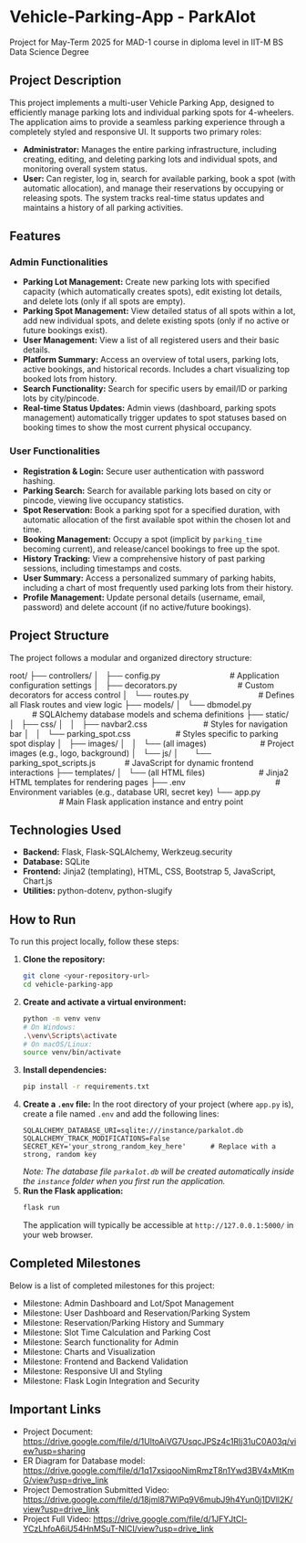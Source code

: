 # Vehicle-Parking-App - ParkAlot
Project for May-Term 2025 for MAD-1 course in diploma level in IIT-M BS Data Science Degree


## Project Description

This project implements a multi-user Vehicle Parking App, designed to efficiently manage parking lots and individual parking spots for 4-wheelers. The application aims to provide a seamless parking experience through a completely styled and responsive UI. It supports two primary roles:

* **Administrator:** Manages the entire parking infrastructure, including creating, editing, and deleting parking lots and individual spots, and monitoring overall system status.
* **User:** Can register, log in, search for available parking, book a spot (with automatic allocation), and manage their reservations by occupying or releasing spots. The system tracks real-time status updates and maintains a history of all parking activities.

## Features

### Admin Functionalities

* **Parking Lot Management:** Create new parking lots with specified capacity (which automatically creates spots), edit existing lot details, and delete lots (only if all spots are empty).
* **Parking Spot Management:** View detailed status of all spots within a lot, add new individual spots, and delete existing spots (only if no active or future bookings exist).
* **User Management:** View a list of all registered users and their basic details.
* **Platform Summary:** Access an overview of total users, parking lots, active bookings, and historical records. Includes a chart visualizing top booked lots from history.
* **Search Functionality:** Search for specific users by email/ID or parking lots by city/pincode.
* **Real-time Status Updates:** Admin views (dashboard, parking spots management) automatically trigger updates to spot statuses based on booking times to show the most current physical occupancy.

### User Functionalities

* **Registration & Login:** Secure user authentication with password hashing.
* **Parking Search:** Search for available parking lots based on city or pincode, viewing live occupancy statistics.
* **Spot Reservation:** Book a parking spot for a specified duration, with automatic allocation of the first available spot within the chosen lot and time.
* **Booking Management:** Occupy a spot (implicit by `parking_time` becoming current), and release/cancel bookings to free up the spot.
* **History Tracking:** View a comprehensive history of past parking sessions, including timestamps and costs.
* **User Summary:** Access a personalized summary of parking habits, including a chart of most frequently used parking lots from their history.
* **Profile Management:** Update personal details (username, email, password) and delete account (if no active/future bookings).

## Project Structure

The project follows a modular and organized directory structure:

root/
├── controllers/
│   ├── config.py                               # Application configuration settings
│   ├── decorators.py                           # Custom decorators for access control
│   └── routes.py                               # Defines all Flask routes and view logic
├── models/
│   └── dbmodel.py                              # SQLAlchemy database models and schema definitions
├── static/
│   ├── css/
│   │   ├── navbar2.css                         # Styles for navigation bar
│   │   └── parking_spot.css                    # Styles specific to parking spot display
│   ├── images/
│   │   └── (all images)                        # Project images (e.g., logo, background)
│   └── js/
│       └── parking_spot_scripts.js             # JavaScript for dynamic frontend interactions
├── templates/
│   └── (all HTML files)                        # Jinja2 HTML templates for rendering pages
├── .env                                        # Environment variables (e.g., database URI, secret key)
└── app.py                                      # Main Flask application instance and entry point

## Technologies Used

* **Backend:** Flask, Flask-SQLAlchemy, Werkzeug.security
* **Database:** SQLite
* **Frontend:** Jinja2 (templating), HTML, CSS, Bootstrap 5, JavaScript, Chart.js
* **Utilities:** python-dotenv, python-slugify

## How to Run

To run this project locally, follow these steps:

1.  **Clone the repository:**
    ```bash
    git clone <your-repository-url>
    cd vehicle-parking-app
    ```
2.  **Create and activate a virtual environment:**
    ```bash
    python -m venv venv
    # On Windows:
    .\venv\Scripts\activate
    # On macOS/Linux:
    source venv/bin/activate
    ```
3.  **Install dependencies:**
    ```bash
    pip install -r requirements.txt
    ```
4.  **Create a `.env` file:** In the root directory of your project (where `app.py` is), create a file named `.env` and add the following lines:
    ```env
    SQLALCHEMY_DATABASE_URI=sqlite:///instance/parkalot.db
    SQLALCHEMY_TRACK_MODIFICATIONS=False
    SECRET_KEY='your_strong_random_key_here'      # Replace with a strong, random key
    ```
    *Note: The database file `parkalot.db` will be created automatically inside the `instance` folder when you first run the application.*
5.  **Run the Flask application:**
    ```bash
    flask run
    ```
    The application will typically be accessible at `http://127.0.0.1:5000/` in your web browser.

## Completed Milestones

Below is a list of completed milestones for this project:

* Milestone: Admin Dashboard and Lot/Spot Management
* Milestone: User Dashboard and Reservation/Parking System
* Milestone: Reservation/Parking History and Summary
* Milestone: Slot Time Calculation and Parking Cost
* Milestone: Search functionality for Admin
* Milestone: Charts and Visualization
* Milestone: Frontend and Backend Validation
* Milestone: Responsive UI and Styling
* Milestone: Flask Login Integration and Security

## Important Links

* Project Document: https://drive.google.com/file/d/1UltoAiVG7UsqcJPSz4c1RIj31uC0A03q/view?usp=sharing
* ER Diagram for Database model: https://drive.google.com/file/d/1q17xsiqooNimRmzT8n1Ywd3BV4xMtKmG/view?usp=drive_link
* Project Demostration Submitted Video: https://drive.google.com/file/d/18jml87WlPq9V6mubJ9h4Yun0j1DVll2K/view?usp=drive_link
* Project Full Video: https://drive.google.com/file/d/1JFYJtCl-YCzLhfoA6iU54HnMSuT-NlCI/view?usp=drive_link
